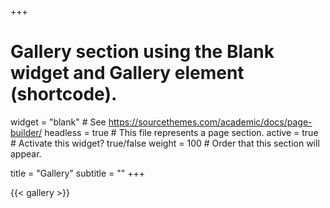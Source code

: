 +++
# Gallery section using the Blank widget and Gallery element (shortcode).
widget = "blank"  # See https://sourcethemes.com/academic/docs/page-builder/
headless = true  # This file represents a page section.
active = true  # Activate this widget? true/false
weight = 100  # Order that this section will appear.

title = "Gallery"
subtitle = ""
+++

<style>
#image-container img {
    border-radius: 10px;
    max-width: 40%;
    height: auto;
}
</style>

<div id="image-container">
{{< gallery >}}
</div>

